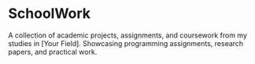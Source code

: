 # SchoolWork
A collection of academic projects, assignments, and coursework from my studies in [Your Field]. Showcasing programming assignments, research papers, and practical work.
